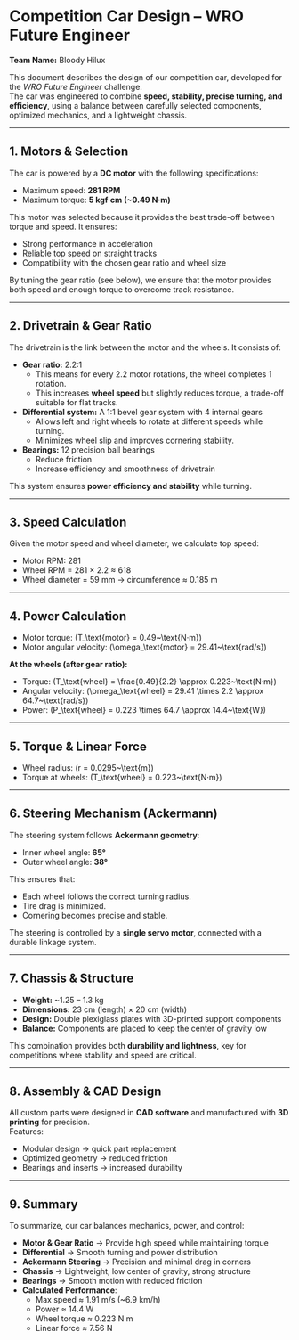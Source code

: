 # Competition Car Design – WRO Future Engineer
**Team Name:** Bloody Hilux  

This document describes the design of our competition car, developed for the *WRO Future Engineer* challenge.  
The car was engineered to combine **speed, stability, precise turning, and efficiency**, using a balance between carefully selected components, optimized mechanics, and a lightweight chassis.

---

## 1. Motors & Selection
The car is powered by a **DC motor** with the following specifications:
- Maximum speed: **281 RPM**
- Maximum torque: **5 kgf·cm (~0.49 N·m)**

This motor was selected because it provides the best trade-off between torque and speed. It ensures:
- Strong performance in acceleration  
- Reliable top speed on straight tracks  
- Compatibility with the chosen gear ratio and wheel size  

By tuning the gear ratio (see below), we ensure that the motor provides both speed and enough torque to overcome track resistance.

---

## 2. Drivetrain & Gear Ratio
The drivetrain is the link between the motor and the wheels. It consists of:
- **Gear ratio:** 2.2:1  
  - This means for every 2.2 motor rotations, the wheel completes 1 rotation.  
  - This increases **wheel speed** but slightly reduces torque, a trade-off suitable for flat tracks.
- **Differential system:** A 1:1 bevel gear system with 4 internal gears  
  - Allows left and right wheels to rotate at different speeds while turning.  
  - Minimizes wheel slip and improves cornering stability.
- **Bearings:** 12 precision ball bearings  
  - Reduce friction  
  - Increase efficiency and smoothness of drivetrain  

This system ensures **power efficiency and stability** while turning.

---

## 3. Speed Calculation
Given the motor speed and wheel diameter, we calculate top speed:

- Motor RPM: 281  
- Wheel RPM = 281 × 2.2 ≈ 618  
- Wheel diameter = 59 mm → circumference ≈ 0.185 m  

 
---

## 4. Power Calculation
- Motor torque: \(T_\text{motor} = 0.49~\text{N·m}\)  
- Motor angular velocity: \(\omega_\text{motor} = 29.41~\text{rad/s}\)  

 
**At the wheels (after gear ratio):**
- Torque: \(T_\text{wheel} = \frac{0.49}{2.2} \approx 0.223~\text{N·m}\)  
- Angular velocity: \(\omega_\text{wheel} = 29.41 \times 2.2 \approx 64.7~\text{rad/s}\)  
- Power: \(P_\text{wheel} = 0.223 \times 64.7 \approx 14.4~\text{W}\)  

 
---

## 5. Torque & Linear Force
- Wheel radius: \(r = 0.0295~\text{m}\)  
- Torque at wheels: \(T_\text{wheel} = 0.223~\text{N·m}\)  

---

## 6. Steering Mechanism (Ackermann)
The steering system follows **Ackermann geometry**:
- Inner wheel angle: **65°**  
- Outer wheel angle: **38°**  

This ensures that:
- Each wheel follows the correct turning radius.  
- Tire drag is minimized.  
- Cornering becomes precise and stable.  

The steering is controlled by a **single servo motor**, connected with a durable linkage system.

---

## 7. Chassis & Structure
- **Weight:** ~1.25 – 1.3 kg  
- **Dimensions:** 23 cm (length) × 20 cm (width)  
- **Design:** Double plexiglass plates with 3D-printed support components  
- **Balance:** Components are placed to keep the center of gravity low  

This combination provides both **durability and lightness**, key for competitions where stability and speed are critical.

---

## 8. Assembly & CAD Design
All custom parts were designed in **CAD software** and manufactured with **3D printing** for precision.  
Features:
- Modular design → quick part replacement  
- Optimized geometry → reduced friction  
- Bearings and inserts → increased durability  

---

## 9. Summary
To summarize, our car balances mechanics, power, and control:

- **Motor & Gear Ratio** → Provide high speed while maintaining torque  
- **Differential** → Smooth turning and power distribution  
- **Ackermann Steering** → Precision and minimal drag in corners  
- **Chassis** → Lightweight, low center of gravity, strong structure  
- **Bearings** → Smooth motion with reduced friction  
- **Calculated Performance**:  
  - Max speed ≈ 1.91 m/s (~6.9 km/h)  
  - Power ≈ 14.4 W  
  - Wheel torque ≈ 0.223 N·m  
  - Linear force ≈ 7.56 N  


 